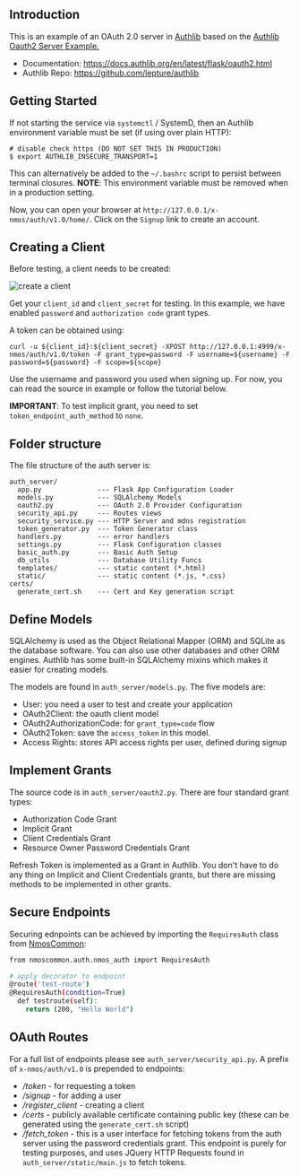 ## Introduction

This is an example of an OAuth 2.0 server in [Authlib](https://authlib.org/) based on the [Authlib Oauth2 Server Example.](https://github.com/authlib/example-oauth2-server)

- Documentation: <https://docs.authlib.org/en/latest/flask/oauth2.html>
- Authlib Repo: <https://github.com/lepture/authlib>

## Getting Started

If not starting the service via `systemctl` / SystemD, then an Authlib environment variable must be set (if using over plain HTTP):

    # disable check https (DO NOT SET THIS IN PRODUCTION)
    $ export AUTHLIB_INSECURE_TRANSPORT=1

This can alternatively be added to the `~/.bashrc` script to persist between terminal closures. **NOTE**: This environment variable must be removed when in a production setting.

Now, you can open your browser at `http://127.0.0.1/x-nmos/auth/v1.0/home/`. Click on the `Signup` link to create an account.

## Creating a Client

Before testing, a client needs to be created:

![create a client](https://user-images.githubusercontent.com/290496/38811988-081814d4-41c6-11e8-88e1-cb6c25a6f82e.png)

Get your `client_id` and `client_secret` for testing. In this example, we
have enabled `password` and `authorization code` grant types.

A token can be obtained using:

```
curl -u ${client_id}:${client_secret} -XPOST http://127.0.0.1:4999/x-nmos/auth/v1.0/token -F grant_type=password -F username=${username} -F password=${password} -F scope=${scope}
```

Use the username and password you used when signing up. For now, you
can read the source in example or follow the tutorial below.

**IMPORTANT**: To test implicit grant, you need to set `token_endpoint_auth_method` to `none`.

## Folder structure

The file structure of the auth server is:

```
auth_server/
  app.py              --- Flask App Configuration Loader
  models.py           --- SQLAlchemy Models
  oauth2.py           --- OAuth 2.0 Provider Configuration
  security_api.py     --- Routes views
  security_service.py --- HTTP Server and mdns registration
  token_generator.py  --- Token Generator class
  handlers.py         --- error handlers
  settings.py         --- Flask Configuration classes
  basic_auth.py       --- Basic Auth Setup
  db_utils            --- Database Utility Funcs
  templates/          --- static content (*.html)
  static/             --- static content (*.js, *.css)
certs/
  generate_cert.sh    --- Cert and Key generation script
```

## Define Models

SQLAlchemy is used as the Object Relational Mapper (ORM) and SQLite as the database software. You can also use other
databases and other ORM engines. Authlib has some built-in SQLAlchemy mixins which makes it easier for creating models.

The models are found in `auth_server/models.py`. The five models are:

- User: you need a user to test and create your application
- OAuth2Client: the oauth client model
- OAuth2AuthorizationCode: for `grant_type=code` flow
- OAuth2Token: save the `access_token` in this model.
- Access Rights: stores API access rights per user, defined during signup

## Implement Grants

The source code is in `auth_server/oauth2.py`. There are four standard grant types:

- Authorization Code Grant
- Implicit Grant
- Client Credentials Grant
- Resource Owner Password Credentials Grant

Refresh Token is implemented as a Grant in Authlib. You don't have to do any thing on Implicit and Client Credentials grants, but there are missing methods to be implemented in other grants.


## Secure Endpoints

Securing ednpoints can be achieved by importing the `RequiresAuth` class from [NmosCommon](https://github.com/bbc/nmos-common):

```bash
from nmoscommon.auth.nmos_auth import RequiresAuth

# apply decorator to endpoint
@route('test-route')
@RequiresAuth(condition=True)
  def testroute(self):
    return (200, "Hello World")
```

## OAuth Routes

For a full list of endpoints please see `auth_server/security_api.py`. A prefix of `x-nmos/auth/v1.0` is prepended to endpoints:


* */token* - for requesting a token
* */signup* - for adding a user
* */register_client* - creating a client
* */certs* - publicly available certificate containing public key (these can be generated using the `generate_cert.sh` script)
* */fetch_token* - this is a user interface for fetching tokens from the auth server using the password credentials grant. This endpoint is purely for testing purposes, and uses JQuery HTTP Requests found in `auth_server/static/main.js` to fetch tokens.
